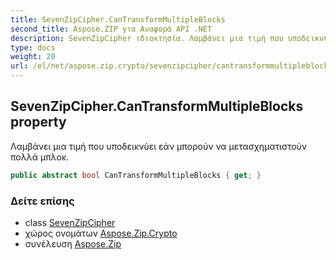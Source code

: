 ```yaml
---
title: SevenZipCipher.CanTransformMultipleBlocks
second_title: Aspose.ZIP για Αναφορά API .NET
description: SevenZipCipher ιδιοκτησία. Λαμβάνει μια τιμή που υποδεικνύει εάν μπορούν να μετασχηματιστούν πολλά μπλοκ.
type: docs
weight: 20
url: /el/net/aspose.zip.crypto/sevenzipcipher/cantransformmultipleblocks/
---
```

## SevenZipCipher.CanTransformMultipleBlocks property

Λαμβάνει μια τιμή που υποδεικνύει εάν μπορούν να μετασχηματιστούν πολλά μπλοκ.

```csharp
public abstract bool CanTransformMultipleBlocks { get; }
```

### Δείτε επίσης

* class [SevenZipCipher](../)
* χώρος ονομάτων [Aspose.Zip.Crypto](../../sevenzipcipher/)
* συνέλευση [Aspose.Zip](../../../)


